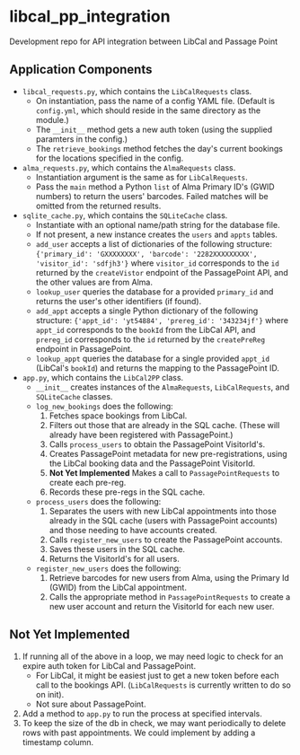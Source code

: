 # libcal_pp_integration
Development repo for API integration between LibCal and Passage Point

## Application Components
 - `libcal_requests.py`, which contains the `LibCalRequests` class. 
   - On instantiation, pass the name of a config YAML file. (Default is `config.yml`, which should reside in the same directory as the module.)
   - The `__init__` method gets a new auth token (using the supplied paramters in the config.)
   - The `retrieve_bookings` method fetches the day's current bookings for the locations specified in the config.
 - `alma_requests.py`, which contains the `AlmaRequests` class.
   - Instantiation argument is the same as for `LibCalRequests`.
   - Pass the `main` method a Python `list` of Alma Primary ID's (GWID numbers) to return the users' barcodes. Failed matches will be omitted from the returned results.
 - `sqlite_cache.py`, which contains the `SQLiteCache` class.
   - Instantiate with an optional name/path string for the database file.
   - If not present, a new instance creates the `users` and `appts` tables.
   - `add_user` accepts a list of dictionaries of the following structure:
   `{'primary_id': 'GXXXXXXXX',
	'barcode': '2282XXXXXXXXX',
	'visitor_id': 'sdfjh3'}`
	where `visitor_id` corresponds to the `id` returned by the `createVistor` endpoint of the PassagePoint API, and the other values are from Alma.
   - `lookup_user` queries the database for a provided `primary_id` and returns the user's other identifiers (if found).
   - `add_appt` accepts a single Python dictionary of the following structure:
	`{'appt_id': 'yt54884',
	  'prereg_id': '343234jf'}`
	  where `appt_id` corresponds to the `bookId` from the LibCal API, and `prereg_id` corresponds to the `id` returned by the `createPreReg` endpoint in PassagePoint.
   - `lookup_appt` queries the database for a single provided `appt_id` (LibCal's `bookId`) and returns the mapping to the PassagePoint ID.
 - `app.py`, which contains the `LibCal2PP` class. 
   - `__init__` creates instances of the `AlmaRequests`, `LibCalRequests`, and `SQLiteCache` classes.
   - `log_new_bookings` does the following:
     1. Fetches space bookings from LibCal.
     2. Filters out those that are already in the SQL cache. (These will already have been registered with PassagePoint.)
     3. Calls `process_users` to obtain the PassagePoint VisitorId's.
     4. Creates PassagePoint metadata for new pre-registrations, using the LibCal booking data and the PassagePoint VisitorId.
     5. **Not Yet Implemented** Makes a call to `PassagePointRequests` to create each pre-reg.
     6. Records these pre-regs in the SQL cache.
   - `process_users` does the following:
     1. Separates the users with new LibCal appointments into those already in the SQL cache (users with PassagePoint accounts) and those needing to have accounts created.
     2. Calls `register_new_users` to create the PassagePoint accounts.
     3. Saves these users in the SQL cache.
     4. Returns the VisitorId's for all users.
   - `register_new_users` does the following:
     1. Retrieve barcodes for new users from Alma, using the Primary Id (GWID) from the LibCal appointment.
     2. Calls the appropriate method in `PassagePointRequests` to create a new user account and return the VisitorId for each new user.


## Not Yet Implemented

1. If running all of the above in a loop, we may need logic to check for an expire auth token for LibCal and PassagePoint. 
   - For LibCal, it might be easiest just to get a new token before each call to the bookings API. (`LibCalRequests` is currently written to do so on init).
   - Not sure about PassagePoint.
2. Add a method to `app.py` to run the process at specified intervals.
3. To keep the size of the db in check, we may want periodically to delete rows with past appointments. We could implement by adding a timestamp column. 

